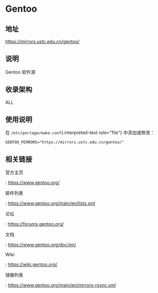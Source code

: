 # Gentoo

## 地址

<https://mirrors.ustc.edu.cn/gentoo/>

## 说明

Gentoo 软件源

## 收录架构

ALL

## 使用说明

在 `/etc/portage/make.conf`{.interpreted-text role="file"}
中添加或修改：

    GENTOO_MIRRORS="https://mirrors.ustc.edu.cn/gentoo/"

## 相关链接

官方主页

:   <https://www.gentoo.org/>

邮件列表

:   <https://www.gentoo.org/main/en/lists.xml>

论坛

:   <https://forums.gentoo.org/>

文档

:   <https://www.gentoo.org/doc/en/>

Wiki

:   <https://wiki.gentoo.org/>

镜像列表

:   <https://www.gentoo.org/main/en/mirrors-rsync.xml>
